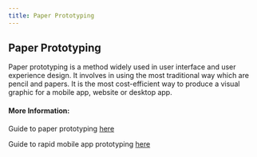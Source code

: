```yaml
---
title: Paper Prototyping
---
```

## Paper Prototyping

Paper prototyping is a method widely used in user interface and user experience design. It involves in using the most traditional way which are pencil and papers. It is the most cost-efficient way to produce a visual graphic for a mobile app, website or desktop app. 


#### More Information:
<!-- Please add any articles you think might be helpful to read before writing the article -->
<p>Guide to paper prototyping <a href="https://blog.marvelapp.com/stop-talking-start-sketching-guide-paper-prototyping/" target="blank">here</a></p>
<p>Guide to rapid mobile app prototyping <a href="https://blog.prototypr.io/rapid-prototyping-for-mobile-app-ab394c9086e2" target="blank">here</a></p>



